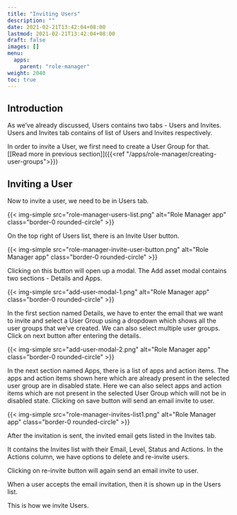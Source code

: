 ```yaml
---
title: "Inviting Users"
description: ""
date: 2021-02-21T13:42:04+08:00
lastmod: 2021-02-21T13:42:04+08:00
draft: false
images: []
menu:
  apps:
    parent: "role-manager"
weight: 2040
toc: true
---
```


## Introduction

As we’ve already discussed, Users contains two tabs - Users and Invites. Users and Invites tab contains of list of Users and Invites respectively.

In order to invite a User, we first need to create a User Group for that. [[Read more in previous section]]({{<ref "/apps/role-manager/creating-user-groups">}})

## Inviting a User

Now to invite a user, we need to be in Users tab.

{{< img-simple src="role-manager-users-list.png" alt="Role Manager app" class="border-0 rounded-circle" >}}

On the top right of Users list, there is an Invite User button.

{{< img-simple src="role-manager-invite-user-button.png" alt="Role Manager app" class="border-0 rounded-circle" >}}

Clicking on this button will open up a modal. The Add asset modal contains two sections - Details and Apps.

{{< img-simple src="add-user-modal-1.png" alt="Role Manager app" class="border-0 rounded-circle" >}}

In the first section named Details, we have to enter the email that we want to invite and select a User Group using a dropdown which shows all the user groups that we’ve created. We can also select multiple user groups. Click on next button after entering the details.

{{< img-simple src="add-user-modal-2.png" alt="Role Manager app" class="border-0 rounded-circle" >}}

In the next section named Apps, there is a list of apps and action items. The apps and action items shown here which are already present in the selected user group are in disabled state. Here we can also select apps and action items which are not present in the selected User Group which will not be in disabled state. Clicking on save button will send an email invite to user.

{{< img-simple src="role-manager-invites-list1.png" alt="Role Manager app" class="border-0 rounded-circle" >}}

After the invitation is sent, the invited email gets listed in the Invites tab.

It contains the Invites list with their Email, Level, Status and Actions. In the Actions column, we have options to delete and re-invite users.

Clicking on re-invite button will again send an email invite to user.

When a user accepts the email invitation, then it is shown up in the Users list.

This is how we invite Users.
